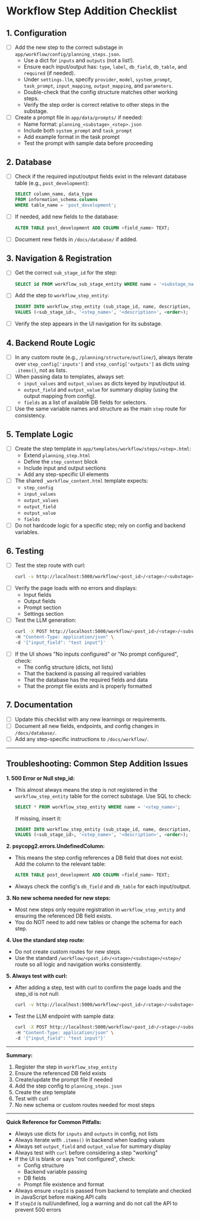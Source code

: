 # Workflow Step Addition Checklist

## 1. Configuration
- [ ] Add the new step to the correct substage in `app/workflow/config/planning_steps.json`.
    - Use a dict for `inputs` and `outputs` (not a list!).
    - Ensure each input/output has: `type`, `label`, `db_field`, `db_table`, and `required` (if needed).
    - Under `settings.llm`, specify `provider`, `model`, `system_prompt`, `task_prompt`, `input_mapping`, `output_mapping`, and `parameters`.
    - Double-check that the config structure matches other working steps.
    - Verify the step order is correct relative to other steps in the substage.
- [ ] Create a prompt file in `app/data/prompts/` if needed:
    - Name format: `planning_<substage>_<step>.json`
    - Include both `system_prompt` and `task_prompt`
    - Add example format in the task prompt
    - Test the prompt with sample data before proceeding

## 2. Database
- [ ] Check if the required input/output fields exist in the relevant database table (e.g., `post_development`):
    ```sql
    SELECT column_name, data_type 
    FROM information_schema.columns 
    WHERE table_name = 'post_development';
    ```
- [ ] If needed, add new fields to the database:
    ```sql
    ALTER TABLE post_development ADD COLUMN <field_name> TEXT;
    ```
- [ ] Document new fields in `/docs/database/` if added.

## 3. Navigation & Registration
- [ ] Get the correct `sub_stage_id` for the step:
    ```sql
    SELECT id FROM workflow_sub_stage_entity WHERE name = '<substage_name>';
    ```
- [ ] Add the step to `workflow_step_entity`:
    ```sql
    INSERT INTO workflow_step_entity (sub_stage_id, name, description, step_order) 
    VALUES (<sub_stage_id>, '<step_name>', '<description>', <order>);
    ```
- [ ] Verify the step appears in the UI navigation for its substage.

## 4. Backend Route Logic
- [ ] In any custom route (e.g., `/planning/structure/outline/`), always iterate over `step_config['inputs']` and `step_config['outputs']` as dicts using `.items()`, not as lists.
- [ ] When passing data to templates, always set:
    - `input_values` and `output_values` as dicts keyed by input/output id.
    - `output_field` and `output_value` for summary display (using the output mapping from config).
    - `fields` as a list of available DB fields for selectors.
- [ ] Use the same variable names and structure as the main `step` route for consistency.

## 5. Template Logic
- [ ] Create the step template in `app/templates/workflow/steps/<step>.html`:
    - Extend `planning_step.html`
    - Define the `step_content` block
    - Include input and output sections
    - Add any step-specific UI elements
- [ ] The shared `_workflow_content.html` template expects:
    - `step_config`
    - `input_values`
    - `output_values`
    - `output_field`
    - `output_value`
    - `fields`
- [ ] Do not hardcode logic for a specific step; rely on config and backend variables.

## 6. Testing
- [ ] Test the step route with curl:
    ```bash
    curl -v http://localhost:5000/workflow/<post_id>/<stage>/<substage>/<step>/
    ```
- [ ] Verify the page loads with no errors and displays:
    - Input fields
    - Output fields
    - Prompt section
    - Settings section
- [ ] Test the LLM generation:
    ```bash
    curl -X POST http://localhost:5000/workflow/<post_id>/<stage>/<substage>/<step>/run_llm \
    -H "Content-Type: application/json" \
    -d '{"input_field": "test input"}'
    ```
- [ ] If the UI shows "No inputs configured" or "No prompt configured", check:
    - The config structure (dicts, not lists)
    - That the backend is passing all required variables
    - That the database has the required fields and data
    - That the prompt file exists and is properly formatted

## 7. Documentation
- [ ] Update this checklist with any new learnings or requirements.
- [ ] Document all new fields, endpoints, and config changes in `/docs/database/`.
- [ ] Add any step-specific instructions to `/docs/workflow/`.

---

## Troubleshooting: Common Step Addition Issues

**1. 500 Error or Null step_id:**
- This almost always means the step is not registered in the `workflow_step_entity` table for the correct substage. Use SQL to check:
  ```sql
  SELECT * FROM workflow_step_entity WHERE name = '<step_name>';
  ```
  If missing, insert it:
  ```sql
  INSERT INTO workflow_step_entity (sub_stage_id, name, description, step_order) 
  VALUES (<sub_stage_id>, '<step_name>', '<description>', <order>);
  ```

**2. psycopg2.errors.UndefinedColumn:**
- This means the step config references a DB field that does not exist. Add the column to the relevant table:
  ```sql
  ALTER TABLE post_development ADD COLUMN <field_name> TEXT;
  ```
- Always check the config's `db_field` and `db_table` for each input/output.

**3. No new schema needed for new steps:**
- Most new steps only require registration in `workflow_step_entity` and ensuring the referenced DB field exists.
- You do NOT need to add new tables or change the schema for each step.

**4. Use the standard step route:**
- Do not create custom routes for new steps.
- Use the standard `/workflow/<post_id>/<stage>/<substage>/<step>/` route so all logic and navigation works consistently.

**5. Always test with curl:**
- After adding a step, test with curl to confirm the page loads and the step_id is not null:
  ```bash
  curl -v http://localhost:5000/workflow/<post_id>/<stage>/<substage>/<step>/
  ```
- Test the LLM endpoint with sample data:
  ```bash
  curl -X POST http://localhost:5000/workflow/<post_id>/<stage>/<substage>/<step>/run_llm \
  -H "Content-Type: application/json" \
  -d '{"input_field": "test input"}'
  ```

---

**Summary:**
1. Register the step in `workflow_step_entity`
2. Ensure the referenced DB field exists
3. Create/update the prompt file if needed
4. Add the step config to `planning_steps.json`
5. Create the step template
6. Test with curl
7. No new schema or custom routes needed for most steps

---

**Quick Reference for Common Pitfalls:**
- Always use dicts for `inputs` and `outputs` in config, not lists
- Always iterate with `.items()` in backend when loading values
- Always set `output_field` and `output_value` for summary display
- Always test with `curl` before considering a step "working"
- If the UI is blank or says "not configured", check:
  - Config structure
  - Backend variable passing
  - DB fields
  - Prompt file existence and format
- Always ensure `stepId` is passed from backend to template and checked in JavaScript before making API calls
- If `stepId` is null/undefined, log a warning and do not call the API to prevent 500 errors 